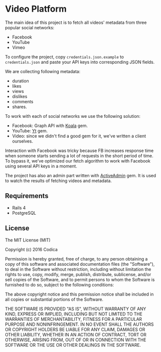 # Video Platform

The main idea of this project is to fetch all videos' metadata from three popular social networks:
  - Facebook
  - YouTube
  - Vimeo

To configure the project, copy `credentials.json.example` to `credentials.json` and paste your API keys into corresponding JSON fields.

We are collecting following metadata:
  - duration
  - likes
  - views
  - dislikes
  - comments
  - shares.

To work with each of social networks we use the following solution:
 - Facebook: Graph API with [Koala](https://github.com/arsduo/koala) gem.
 - YouTube: [Yt](https://github.com/Fullscreen/yt) gem.
 - Video: since we didn't find a good gem for it, we've written a client ourselves.

Interaction with Facebook was tricky because FB increases response time when someone starts sending a lot of requests in the short period of time. To bypass it, we've optimized our fetch algorithm to work with Facebook using several API keys in a moment.

The project has also an admin part written with [ActiveAdmin](https://github.com/activeadmin/activeadmin) gem. It is used to watch the results of fetching videos and metadata.

## Requirements
 - Rails 4
 - PostgreSQL

## License

The MIT License (MIT)

Copyright (c) 2016 Codica

Permission is hereby granted, free of charge, to any person obtaining a copy
of this software and associated documentation files (the "Software"), to deal
in the Software without restriction, including without limitation the rights
to use, copy, modify, merge, publish, distribute, sublicense, and/or sell
copies of the Software, and to permit persons to whom the Software is
furnished to do so, subject to the following conditions:

The above copyright notice and this permission notice shall be included in all
copies or substantial portions of the Software.

THE SOFTWARE IS PROVIDED "AS IS", WITHOUT WARRANTY OF ANY KIND, EXPRESS OR
IMPLIED, INCLUDING BUT NOT LIMITED TO THE WARRANTIES OF MERCHANTABILITY,
FITNESS FOR A PARTICULAR PURPOSE AND NONINFRINGEMENT. IN NO EVENT SHALL THE
AUTHORS OR COPYRIGHT HOLDERS BE LIABLE FOR ANY CLAIM, DAMAGES OR OTHER
LIABILITY, WHETHER IN AN ACTION OF CONTRACT, TORT OR OTHERWISE, ARISING FROM,
OUT OF OR IN CONNECTION WITH THE SOFTWARE OR THE USE OR OTHER DEALINGS IN THE
SOFTWARE.